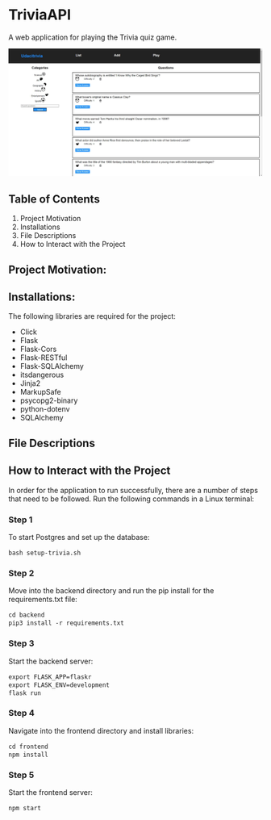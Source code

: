 # TriviaAPI
A web application for playing the Trivia quiz game. 

![Trivia Home Page](./Screenshots/Trivia%20Home%20Page.jpg)

## Table of Contents

1. Project Motivation
2. Installations
3. File Descriptions
4. How to Interact with the Project

## Project Motivation:

## Installations:
The following libraries are required for the project: 
- Click
- Flask
- Flask-Cors
- Flask-RESTful
- Flask-SQLAlchemy
- itsdangerous
- Jinja2
- MarkupSafe
- psycopg2-binary
- python-dotenv
- SQLAlchemy

## File Descriptions

## How to Interact with the Project

In order for the application to run successfully, there are a number of steps that need to be followed. Run the following commands in a Linux terminal:

### Step 1
To start Postgres and set up the database:
```
bash setup-trivia.sh
```

### Step 2
Move into the backend directory and run the pip install for the requirements.txt file:
```
cd backend
pip3 install -r requirements.txt
```

### Step 3 
Start the backend server:
```
export FLASK_APP=flaskr
export FLASK_ENV=development
flask run
```

### Step 4 
Navigate into the frontend directory and install libraries:
```
cd frontend
npm install
```

### Step 5 
Start the frontend server:
```
npm start
```



